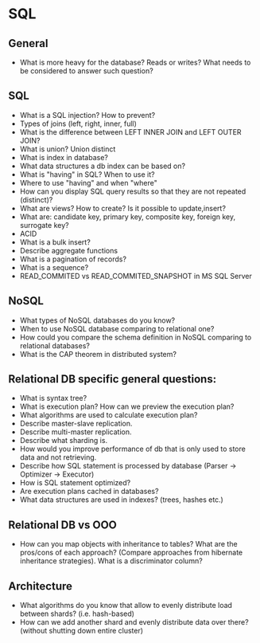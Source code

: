 # SQL

## General
- What is more heavy for the database? Reads or writes? What needs to be considered to answer such question?

## SQL
- What is a SQL injection? How to prevent?
- Types of joins (left, right, inner, full)
- What is the difference between LEFT INNER JOIN and LEFT OUTER JOIN?
- What is union? Union distinct
- What is index in database?
- What data structures a db index can be based on?
- What is "having" in SQL? When to use it?
- Where to use "having" and when "where"
- How can you display SQL query results so that they are not repeated (distinct)?
- What are views? How to create? Is it possible to update,insert?
- What are: candidate key, primary key, composite key, foreign key, surrogate key?
- ACID
- What is a bulk insert?
- Describe aggregate functions
- What is a pagination of records?
- What is a sequence?
- READ_COMMITED vs READ_COMMITED_SNAPSHOT in MS SQL Server

## NoSQL
- What types of NoSQL databases do you know?
- When to use NoSQL database comparing to relational one?
- How could you compare the schema definition in NoSQL comparing to relational databases?
- What is the CAP theorem in distributed system?

## Relational DB specific general questions:
- What is syntax tree?
- What is execution plan? How can we preview the execution plan?
- What algorithms are used to calculate execution plan?
- Describe master-slave replication.
- Describe multi-master replication.
- Describe what sharding is.
- How would you improve performance of db that is only used to store data and not retrieving.
- Describe how SQL statement is processed by database (Parser -> Optimizer -> Executor)
- How is SQL statement optimized?
- Are execution plans cached in databases?
- What data structures are used in indexes? (trees, hashes etc.)

## Relational DB vs OOO
- How can you map objects with inheritance to tables? What are the pros/cons of each approach? (Compare approaches from hibernate inheritance strategies). What is a discriminator column?

## Architecture
- What algorithms do you know that allow to evenly distribute load between shards? (i.e. hash-based)
- How can we add another shard and evenly distribute data over there? (without shutting down entire cluster)
